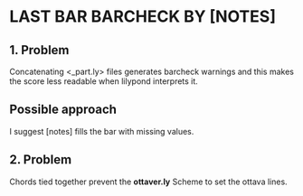 # LAST BAR BARCHECK BY [NOTES]

## 1. Problem

Concatenating <_part.ly> files generates barcheck warnings and this makes the score less readable when lilypond interprets it.

## Possible approach

I suggest [notes] fills the bar with missing values.

## 2. Problem

Chords tied together prevent the **ottaver.ly** Scheme to set the ottava lines.